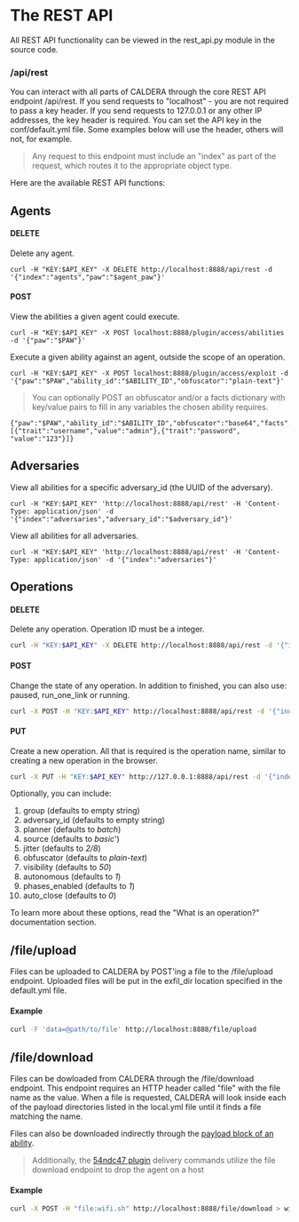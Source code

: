 # The REST API

All REST API functionality can be viewed in the rest_api.py module in the source code.

### /api/rest

You can interact with all parts of CALDERA through the core REST API endpoint /api/rest. If you
send requests to "localhost" - you are not required to pass a key header. If you send requests to
127.0.0.1 or any other IP addresses, the key header is required. You can set the API key in the 
conf/default.yml file. Some examples below will use the header, others will not, for example.

> Any request to this endpoint must include an "index" as part of the request, which routes it to the appropriate object type. 

Here are the available REST API functions:

## Agents

#### DELETE

Delete any agent. 
```
curl -H "KEY:$API_KEY" -X DELETE http://localhost:8888/api/rest -d '{"index":"agents","paw":"$agent_paw"}'
```

#### POST

View the abilities a given agent could execute.
```
curl -H "KEY:$API_KEY" -X POST localhost:8888/plugin/access/abilities -d '{"paw":"$PAW"}'
```

Execute a given ability against an agent, outside the scope of an operation. 
```
curl -H "KEY:$API_KEY" -X POST localhost:8888/plugin/access/exploit -d '{"paw":"$PAW","ability_id":"$ABILITY_ID","obfuscator":"plain-text"}'
```
> You can optionally POST an obfuscator and/or a facts dictionary with key/value pairs to fill in any variables the chosen ability requires.
```
{"paw":"$PAW","ability_id":"$ABILITY_ID","obfuscator":"base64","facts":[{"trait":"username","value":"admin"},{"trait":"password", "value":"123"}]}
```

## Adversaries

View all abilities for a specific adversary_id (the UUID of the adversary).
```
curl -H "KEY:$API_KEY" 'http://localhost:8888/api/rest' -H 'Content-Type: application/json' -d '{"index":"adversaries","adversary_id":"$adversary_id"}'
```

View all abilities for all adversaries.
```
curl -H "KEY:$API_KEY" 'http://localhost:8888/api/rest' -H 'Content-Type: application/json' -d '{"index":"adversaries"}'
```

## Operations

#### DELETE

Delete any operation. Operation ID must be a integer.
```bash
curl -H "KEY:$API_KEY" -X DELETE http://localhost:8888/api/rest -d '{"index":"operations","id":"$operation_id"}'
```

#### POST

Change the state of any operation. In addition to finished, you can also use: paused, run_one_link or running.
```bash
curl -X POST -H "KEY:$API_KEY" http://localhost:8888/api/rest -d '{"index":"operation", "op_id":123, "state":"finished"}'
```

#### PUT

Create a new operation. All that is required is the operation name, similar to creating a new operation
in the browser.
```bash
curl -X PUT -H "KEY:$API_KEY" http://127.0.0.1:8888/api/rest -d '{"index":"operations","name":"testoperation1"}'
```
Optionally, you can include:

1) group (defaults to empty string)
2) adversary_id (defaults to empty string)
3) planner (defaults to *batch*)
4) source (defaults to *basic*')
5) jitter (defaults to *2/8*)
6) obfuscator (defaults to *plain-text*)
7) visibility (defaults to *50*)
8) autonomous (defaults to *1*)
9) phases_enabled (defaults to *1*)
10) auto_close (defaults to *0*)

To learn more about these options, read the "What is an operation?" documentation section.           

## /file/upload

Files can be uploaded to CALDERA by POST'ing a file to the /file/upload endpoint. Uploaded files will be put in the exfil_dir location specified in the default.yml file.

#### Example
```bash
curl -F 'data=@path/to/file' http://localhost:8888/file/upload
```

## /file/download

Files can be dowloaded from CALDERA through the /file/download endpoint. This endpoint requires an HTTP header called "file" with the file name as the value. When a file is requested, CALDERA will look inside each of the payload directories listed in the local.yml file until it finds a file matching the name.

Files can also be downloaded indirectly through the [payload block of an ability](Learning-the-terminology.md).

> Additionally, the [54ndc47 plugin](Plugin-library.md) delivery commands utilize the file download endpoint to drop the agent on a host

#### Example
```bash
curl -X POST -H "file:wifi.sh" http://localhost:8888/file/download > wifi.sh
```
